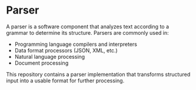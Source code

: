 # Parser

A parser is a software component that analyzes text according to a grammar to determine its structure. Parsers are commonly used in:

- Programming language compilers and interpreters
- Data format processors (JSON, XML, etc.)
- Natural language processing
- Document processing

This repository contains a parser implementation that transforms structured input into a usable format for further processing.